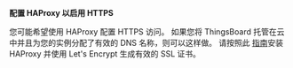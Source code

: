 **配置 HAProxy 以启用 HTTPS**

您可能希望使用 HAProxy 配置 HTTPS 访问。
如果您将 ThingsBoard 托管在云中并且为您的实例分配了有效的 DNS 名称，则可以这样做。
请按照此 [指南](/docs/user-guide/install/pe/add-haproxy-ubuntu)安装 HAProxy 并使用 Let's Encrypt 生成有效的 SSL 证书。